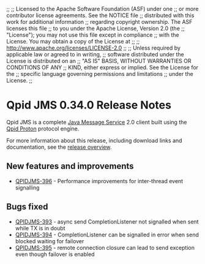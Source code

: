 ;;
;; Licensed to the Apache Software Foundation (ASF) under one
;; or more contributor license agreements.  See the NOTICE file
;; distributed with this work for additional information
;; regarding copyright ownership.  The ASF licenses this file
;; to you under the Apache License, Version 2.0 (the
;; "License"); you may not use this file except in compliance
;; with the License.  You may obtain a copy of the License at
;; 
;;   http://www.apache.org/licenses/LICENSE-2.0
;; 
;; Unless required by applicable law or agreed to in writing,
;; software distributed under the License is distributed on an
;; "AS IS" BASIS, WITHOUT WARRANTIES OR CONDITIONS OF ANY
;; KIND, either express or implied.  See the License for the
;; specific language governing permissions and limitations
;; under the License.
;;

# Qpid JMS 0.34.0 Release Notes

Qpid JMS is a complete [Java Message Service][jms] 2.0 client built
using the [Qpid Proton]({{site_url}}/proton/index.html) protocol
engine.

For more information about this release, including download links and
documentation, see the [release overview](index.html).

[jms]: http://en.wikipedia.org/wiki/Java_Message_Service


## New features and improvements

 - [QPIDJMS-396](https://issues.apache.org/jira/browse/QPIDJMS-396) - Performance improvements for inter-thread event signalling 

## Bugs fixed

 - [QPIDJMS-393](https://issues.apache.org/jira/browse/QPIDJMS-393) - async send CompletionListener not signalled when sent while TX is in doubt
 - [QPIDJMS-394](https://issues.apache.org/jira/browse/QPIDJMS-394) - CompletionListener can be signalled in error when send blocked waiting for failover
 - [QPIDJMS-395](https://issues.apache.org/jira/browse/QPIDJMS-395) - remote connection closure can lead to send exception even though failover is enabled